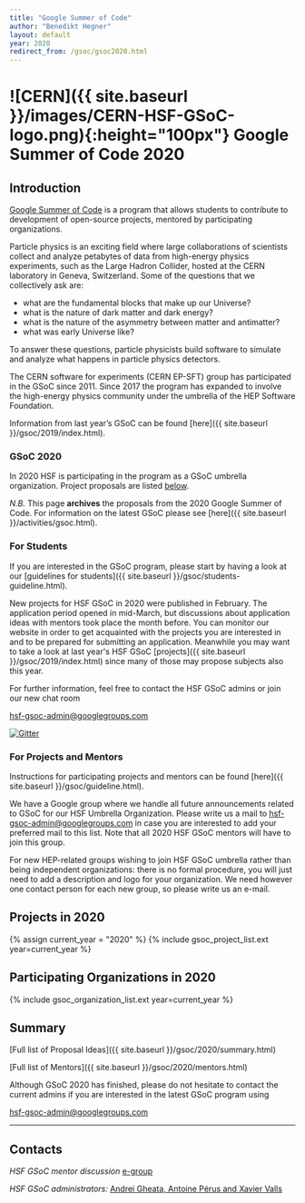 ```yaml
---
title: "Google Summer of Code"
author: "Benedikt Hegner"
layout: default
year: 2020
redirect_from: /gsoc/gsoc2020.html
---
```


# ![CERN]({{ site.baseurl }}/images/CERN-HSF-GSoC-logo.png){:height="100px"} Google Summer of Code 2020

## Introduction

[Google Summer of Code](https://developers.google.com/open-source/gsoc/) is a program that allows students to contribute to development of open-source projects, mentored by participating organizations.

Particle physics is an exciting field where large collaborations of scientists collect
and analyze petabytes of data from high-energy physics experiments, such as the Large Hadron Collider,
hosted at the CERN laboratory in Geneva, Switzerland.
Some of the questions that we collectively ask are:

- what are the fundamental blocks that make up our Universe?
- what is the nature of dark matter and dark energy?
- what is the nature of the asymmetry between matter and antimatter?
- what was early Universe like?

To answer these questions, particle physicists build software to simulate and analyze what happens in particle physics detectors.

The CERN software for experiments (CERN EP-SFT) group has participated in the GSoC since 2011. Since 2017 the program has expanded to involve the high-energy physics community under the umbrella of the HEP Software Foundation.

Information from last year’s GSoC can be found [here]({{ site.baseurl }}/gsoc/2019/index.html).


### GSoC 2020

In 2020 HSF is participating in the program as a GSoC umbrella organization. Project proposals are listed [below](#projects-in-2020).

*N.B.* This page **archives** the proposals from the 2020 Google Summer of Code. For information on the latest
GSoC please see [here]({{ site.baseurl }}/activities/gsoc.html).

### For Students

If you are interested in the GSoC program, please start by having a look at our [guidelines for students]({{ site.baseurl }}/gsoc/students-guideline.html).

New projects for HSF GSoC in 2020 were published in February. The application period opened in mid-March, but discussions about application ideas with mentors took place the month before. You can monitor our website in order to get acquainted with the projects you are interested in and to be prepared for submitting an application. Meanwhile you may want to take a look at last year's HSF GSoC [projects]({{ site.baseurl }}/gsoc/2019/index.html) since many of those may propose subjects also this year.

For further information, feel free to contact the HSF GSoC admins or join our new chat room

[hsf-gsoc-admin@googlegroups.com](mailto:hsf-gsoc-admin@googlegroups.com)

[![Gitter](https://badges.gitter.im/HSF/HSF-GSoC.svg)](https://gitter.im/HSF/HSF-GSoC?utm_source=badge&utm_medium=badge&utm_campaign=pr-badge)

### For Projects and Mentors

Instructions for participating projects and mentors can be found [here]({{ site.baseurl }}/gsoc/guideline.html).

We have a Google group where we handle all future announcements related to GSoC for our HSF Umbrella Organization. Please write us a mail to [hsf-gsoc-admin@googlegroups.com](mailto:hsf-gsoc-admin@googlegroups.com) in case you are interested to add your preferred mail to this list. Note that all 2020 HSF GSoC mentors will have to join this group.

For new HEP-related groups wishing to join HSF GSoC umbrella rather than being independent organizations: there is no formal procedure, you will just need to add a description and logo for your organization. We need however one contact person for each new group, so please write us an e-mail.

## Projects in 2020

{% assign current_year = "2020" %}
{% include gsoc_project_list.ext year=current_year %}

## Participating Organizations in 2020

{% include gsoc_organization_list.ext year=current_year %}

## Summary

[Full list of Proposal Ideas]({{ site.baseurl }}/gsoc/2020/summary.html)

[Full list of Mentors]({{ site.baseurl }}/gsoc/2020/mentors.html)

Although GSoC 2020 has finished, please do not hesitate to contact the current admins if you are
interested in the latest GSoC program using 

[hsf-gsoc-admin@googlegroups.com](mailto:hsf-gsoc-admin@googlegroups.com)

---

## Contacts

*HSF GSoC mentor discussion* [e-group](mailto:hep-software-foundation-google-summer-of-code@googlegroups.com)

*HSF GSoC administrators:* [Andrei Gheata, Antoine Pérus and Xavier Valls](mailto:hsf-gsoc-admin@googlegroups.com)

